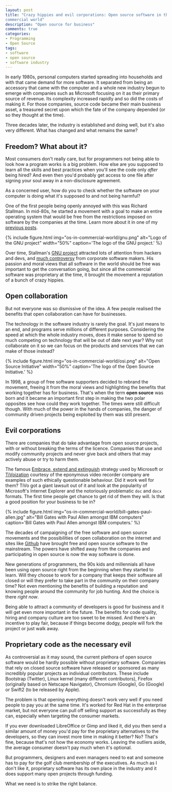 ```yaml
---
layout: post
title: "Crazy hippies and evil corporations: Open source software in the
commercial world"
description: "Open source for business"
comments: true
categories:
- Programming
- Open Source
tags:
- software
- open source
- software industry
---
```


In early 1980s, personal computers started spreading into households and with
that came demand for more software. It separated from being an accessory that
came with the computer and a whole new industry begun to emerge with companies
such as Microsoft focusing on it as their primary source of revenue. Its
complexity increased rapidly and so did the costs of making it. For
those companies, source code became their main business asset, a treasured
secret upon which the fate of the company depended (or so they thought at the
time).

Three decades later, the industry is established and doing well, but it's also
very different. What has changed and what remains the same?

## Freedom? What about it?

Most consumers don't really care, but for programmers not being able to look
how a program works is a big problem. How else are you supposed to learn all
the skills and best practices when you'll see the code only _after_ being
hired? And even then you'd probably get access to one file after signing your
soul away in a non-disclosure agreement.

As a concerned user, how do you to check whether the software on your computer
is doing what it's supposed to and not being harmful?

One of the first people being openly annoyed with this was Richard Stallman. In
mid-80s, he started a movement with a goal to make an entire operating system
that would be free from the restrictions imposed on software by the companies
at the time. Learn more about it in one of my [previous
posts](http://radek.io/2015/07/06/fs-vs-os/).

{% include figure.html img="os-in-commercial-world/gnu.png" alt="Logo of the GNU project" width="50%" caption='The logo of the GNU project.' %}

Over time, Stallman's [GNU project](https://www.gnu.org/home.en.html) attracted
lots of attention from hackers and devs, and [much
controversy](http://news.cnet.com/2100-1001-257001.html&tag=mncol%3btxt) from
corporate software makers. His passion and moral views that all
software in the world should be free was important to get the conversation
going, but since all the commercial software was proprietary at the time,
it brought the movement a reputation of a bunch of crazy hippies.

## Open collaboration

But not everyone was so dismissive of the idea. A few people realised the
benefits that open collaboration can have for businesses.

The technology in the software industry is rarely the goal. It's just means to
an end, and programs serve millions of different purposes. Considering the
speed at which the whole industry moves, does it make sense to spend so much
competing on technology that will be out of date next year? Why not collaborate
on it so we can focus on the products and services that we can make of those
instead?

{% include figure.html img="os-in-commercial-world/osi.png" alt="Open Source Initiative" width="50%" caption='The logo of the Open Source Initiative.' %}

In 1998, a group of free software supporters decided to rebrand the movement,
freeing it from the moral views and highlighting the benefits that working
together has for business. That's when the term **open source** was born and it
became an important first step in making the two polar opposites see how could
they work together. The times were still difficult though. With much of the
power in the hands of companies, the danger of community driven projects being
exploited by them was still present.

## Evil corporations

There are companies that do take advantage from open source projects, with or
without breaking the terms of the licence. Companies that use and modify
community projects and never give back and others that may actively abuse or
try to harm them.

The famous [Embrace, extend and
extinguish](https://en.wikipedia.org/wiki/Embrace,_extend_and_extinguish)
strategy used by Microsoft or
[TiVoization](https://en.wikipedia.org/wiki/Tivoization) courtesy of the
eponymous video recorder company are examples of such ethically questionable
behaviour. Did it work well for them? TiVo got a giant lawsuit out of it and
look at the popularity of Microsoft's Internet Explorer and the notoriously
problematic `doc` and `docx` formats. The first time people get chance to get
rid of them they will. Is that a good position for your business to be in?

{% include figure.html img="os-in-commercial-world/bill-gates-paul-allen.jpg" alt="Bill Gates with Paul Allen amongst IBM computers" caption='Bill Gates with Paul Allen amongst IBM computers.' %}

The decades of campaigning of the free software and open source movements and
the possibilities of open collaboration on the internet and sites like
[Github](https://github.com) have brought free and open source software to the
mainstream. The powers have shifted away from the companies and participating
in open source is now the way software is done.

New generations of programmers, the 90s kids and millennials all have been
using open source right from the beginning when they started to learn. Will
they choose to work for a company that keeps their software all closed or will
they prefer to take part in the community on their company time? Not even
mentioning the benefits of building a reputation and knowing people around the
community for job hunting. And the choice is there _right now_.

Being able to attract a community of developers is good for business and it
will get even more important in the future. The benefits for code quality,
hiring and company culture are too sweet to be missed. And there's an
incentive to play fair, because if things become dodgy, people will fork the
project or just walk away.

## Proprietary code as the necessary evil

As controversial as it may sound, the current plethora of open source software
would be hardly possible without proprietary software. Companies that rely on
closed source software have released or sponsored as many incredibly popular
projects as individual contributors. These include Bootstrap (Twitter), Linux
kernel (many different contributors), Firefox (originally based on Netscape
Navigator), Chromium (Google), Go (Google) or Swift2 (to be released by Apple).

The problem is that opening everything doesn't work very well if you need
people to pay you at the same time. It's worked for Red Hat in the enterprise
market, but not everyone can pull off selling support as successfully as they
can, especially when targeting the consumer markets.

If you ever downloaded LibreOffice or Gimp and liked it, did you then send a
similar amount of money you'd pay for the proprietary alternatives to the
developers, so they can invest more time in making it better? No? That's fine,
because that's not how the economy works. Leaving the outliers aside, the
average consumer doesn't pay much when it's optional.

But programmers, designers and even managers need to eat and someone has to pay
for the golf club membership of the executives. As much as I don't like it,
proprietary software has its own place in the industry and it does support many
open projects through funding.

What we need is to strike the right balance.
